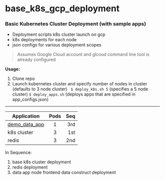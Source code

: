 # base_k8s_gcp_deployment
### Basic Kubernetes Cluster Deployment (with sample apps)


   - Deployment scripts k8s cluster launch on gcp
   - k8s deployments for each node
   - json configs for various deployment scopes


> Assumes Google Cloud account and glcoud command line tool is already configured

__Usage:__
1. Clone repo
2. Launch kubernetes cluster and specify number of nodes in cluster (defaults to 3 node cluster)
    ` $ deploy_k8s.sh 5`    (specifies a 5 node cluster)
    ` $ deploy_apps.sh `    (deploys apps that are specified in app_configs.json)



***

| Application                 | Pods |  Seq  |
| --------------------------- |:----:| -----:|
| [demo_data_app](https://github.com/wave-ami/django1_k8s_gcp)                |  1  |  3rd  |
| k8s cluster                 |  3   |  1st  |
| redis                       |  3   |  2nd  |



In Sequence:
1. base k8s cluster deployment
2. redis deployment
3. data app node frontend data construct deployment
